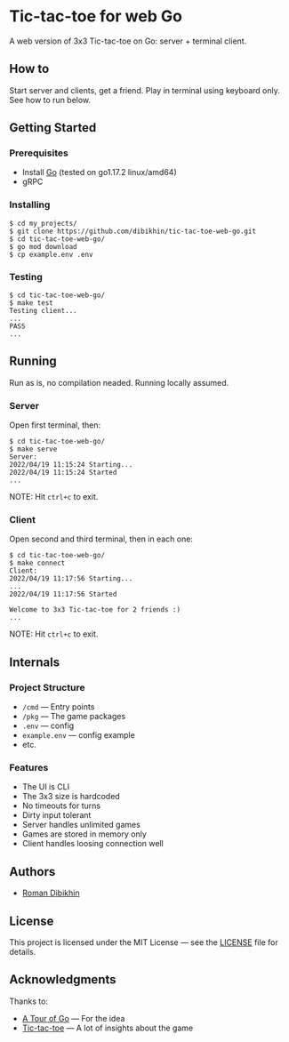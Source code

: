 # Tic-tac-toe for web Go

A web version of 3x3 Tic-tac-toe on Go: server + terminal client.

## How to
Start server and clients, get a friend. Play in terminal using keyboard only. See how to run below.

## Getting Started

### Prerequisites
- Install [Go](https://golang.org/doc/install) (tested on go1.17.2 linux/amd64)
- gRPC

### Installing
```
$ cd my_projects/
$ git clone https://github.com/dibikhin/tic-tac-toe-web-go.git
$ cd tic-tac-toe-web-go/
$ go mod download
$ cp example.env .env
```

### Testing
```
$ cd tic-tac-toe-web-go/
$ make test
Testing client...
...
PASS
...
```

## Running
Run as is, no compilation neaded. Running locally assumed.

### Server
Open first terminal, then:
```
$ cd tic-tac-toe-web-go/
$ make serve
Server:
2022/04/19 11:15:24 Starting...
2022/04/19 11:15:24 Started
...
```

NOTE: Hit `ctrl+c` to exit.

### Client
Open second and third terminal, then in each one:
```
$ cd tic-tac-toe-web-go/
$ make connect
Client:
2022/04/19 11:17:56 Starting...
...
2022/04/19 11:17:56 Started

Welcome to 3x3 Tic-tac-toe for 2 friends :)
...
```

NOTE: Hit `ctrl+c` to exit.

## Internals

### Project Structure
- `/cmd` — Entry points
- `/pkg` — The game packages
- `.env` — config
- `example.env` — config example
- etc.

### Features
- The UI is CLI
- The 3x3 size is hardcoded
- No timeouts for turns
- Dirty input tolerant
- Server handles unlimited games
- Games are stored in memory only
- Client handles loosing connection well

## Authors
- [Roman Dibikhin](https://github.com/dibikhin)

## License
This project is licensed under the MIT License — see the [LICENSE](./LICENSE) file for details.

## Acknowledgments
Thanks to:
- [A Tour of Go](https://tour.golang.org/welcome/1) — For the idea
- [Tic-tac-toe](https://en.wikipedia.org/wiki/Tic-tac-toe) — A lot of insights about the game